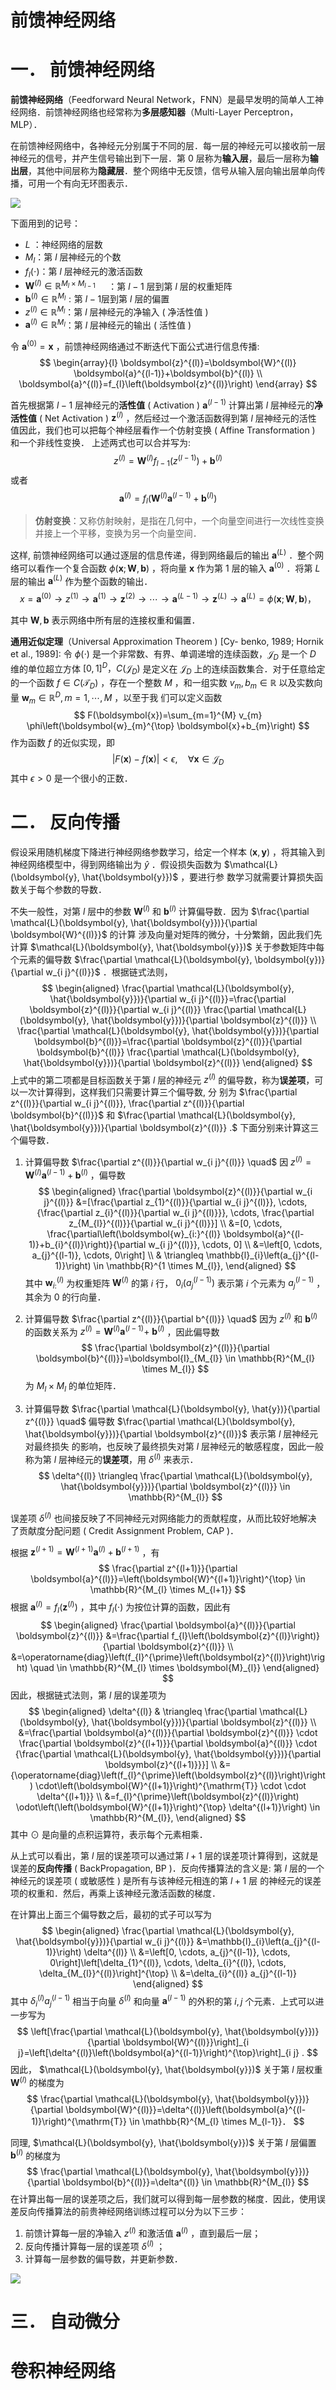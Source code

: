 # 前馈神经网络  

# 一． 前馈神经网络
**前馈神经网络**（Feedforward Neural Network，FNN）是最早发明的简单人工神经网络．前馈神经网络也经常称为**多层感知器**（Multi-Layer Perceptron，MLP）．  

在前馈神经网络中，各神经元分别属于不同的层．每一层的神经元可以接收前一层神经元的信号，并产生信号输出到下一层．第 0 层称为**输入层**，最后一层称为**输出层**，其他中间层称为**隐藏层**．整个网络中无反馈，信号从输入层向输出层单向传播，可用一个有向无环图表示．  

![](img/5.PNG)  

下面用到的记号：  
- $L$ ：神经网络的层数
- $M_{l}$：第 $l$ 层神经元的个数
- $f_{l}(\cdot)$：第 $l$ 层神经元的激活函数
- $\boldsymbol{W}^{(l)} \in \mathbb{R}^{M_{l} \times M_{l-1}} \quad$ ：第 $l-1$ 层到第 $l$ 层的权重矩阵
- $\boldsymbol{b}^{(l)} \in \mathbb{R}^{M_{l}}:\text{第 } l-1 \text {层到第 } l \text { 层的偏置 }$
- $z^{(l)} \in \mathbb{R}^{M_{l}}$：第 $l$ 层神经元的净输入 $($ 净活性值 $)$
- $\boldsymbol{a}^{(l)} \in \mathbb{R}^{M_{l}}$：第 $l$ 层神经元的输出 $($ 活性值 $)$  

令 $\boldsymbol{a}^{(0)}=\boldsymbol{x}$ ，前馈神经网络通过不断迭代下面公式进行信息传播:
$$
\begin{array}{l}
\boldsymbol{z}^{(l)}=\boldsymbol{W}^{(l)} \boldsymbol{a}^{(l-1)}+\boldsymbol{b}^{(l)} \\
\boldsymbol{a}^{(l)}=f_{l}\left(\boldsymbol{z}^{(l)}\right)
\end{array}
$$

首先根据第 $l-1$ 层神经元的**活性值** ( Activation ) $\boldsymbol{a}^{(l-1)}$ 计算出第 $l$ 层神经元的**净活性值** ( Net Activation ) $\boldsymbol{z}^{(l)}$ ，然后经过一个激活函数得到第 $l$ 层神经元的活性
值因此，我们也可以把每个神经层看作一个仿射变换 ( Affine Transformation )
和一个非线性变换．
上述两式也可以合并写为:
$$
z^{(l)}=\boldsymbol{W}^{(l)} f_{l-1}\left(z^{(l-1)}\right)+\boldsymbol{b}^{(l)}
$$
或者
$$
\boldsymbol{a}^{(l)}=f_{l}\left(\boldsymbol{W}^{(l)} \boldsymbol{a}^{(l-1)}+\boldsymbol{b}^{(l)}\right)
$$

>**仿射变换**：又称仿射映射，是指在几何中，一个向量空间进行一次线性变换并接上一个平移，变换为另一个向量空间．  

这样, 前馈神经网络可以通过逐层的信息传递，得到网络最后的输出 $\boldsymbol{a}^{(L)}$ ．整个网络可以看作一个复合函数 $\phi(\boldsymbol{x} ; \boldsymbol{W}, \boldsymbol{b})$ ，将向量 $\boldsymbol{x}$ 作为第 1 层的输入 $\boldsymbol{a}^{(0)}$ ．将第 $L$ 层的输出 $\boldsymbol{a}^{(L)}$ 作为整个函数的输出．
$$
x=\boldsymbol{a}^{(0)} \rightarrow z^{(1)} \rightarrow \boldsymbol{a}^{(1)} \rightarrow \boldsymbol{z}^{(2)} \rightarrow \cdots \rightarrow \boldsymbol{a}^{(L-1)} \rightarrow \boldsymbol{z}^{(L)} \rightarrow \boldsymbol{a}^{(L)}=\phi(\boldsymbol{x} ; \boldsymbol{W}, \boldsymbol{b})，
$$

其中 $\boldsymbol{W}, \boldsymbol{b}$ 表示网络中所有层的连接权重和偏置．  

**通用近似定理**（Universal Approximation Theorem ) [Cy-
benko, 1989; Hornik et al., 1989]: 令 $\phi(\cdot)$ 是一个非常数、有界、单调递增的连续函数，$\mathcal{J}_{D}$ 是一个 $D$ 维的单位超立方体 $[0,1]^{D}，C\left(\mathcal{J}_{D}\right)$ 是定义在 $\mathcal{J}_{D}$ 上的连续函数集合．对于任意给定的一个函数 $f \in C\left(\mathcal{T}_{D}\right)$ ，存在一个整数 $M$ ，和一组实数 $v_{m}, b_{m} \in \mathbb{R}$ 以及实数向量 $\boldsymbol{w}_{m} \in \mathbb{R}^{D}, m=1, \cdots, M$ ，以至于我
们可以定义函数
$$
F(\boldsymbol{x})=\sum_{m=1}^{M} v_{m} \phi\left(\boldsymbol{w}_{m}^{\top} \boldsymbol{x}+b_{m}\right)
$$
作为函数 $f$ 的近似实现，即
$$
|F(\boldsymbol{x})-f(\boldsymbol{x})|<\epsilon, \quad \forall \boldsymbol{x} \in \mathcal{J}_{D}
$$
其中 $\epsilon>0$ 是一个很小的正数．  

# 二． 反向传播  

假设采用随机梯度下降进行神经网络参数学习，给定一个样本 $(\boldsymbol{x}, \boldsymbol{y})$ ，将其输入到神经网络模型中，得到网络输出为 $\hat{y}$ ．假设损失函数为 $\mathcal{L}(\boldsymbol{y}, \hat{\boldsymbol{y}})$ ，要进行参
数学习就需要计算损失函数关于每个参数的导数．  

不失一般性，对第 $l$ 层中的参数 $\boldsymbol{W}^{(l)}$ 和 $\boldsymbol{b}^{(l)}$ 计算偏导数．因为 $\frac{\partial \mathcal{L}(\boldsymbol{y}, \hat{\boldsymbol{y}})}{\partial \boldsymbol{W}^{(l)}}$ 的计算
涉及向量对矩阵的微分，十分繁銷，因此我们先计算 $\mathcal{L}(\boldsymbol{y}, \hat{\boldsymbol{y}})$ 关于参数矩阵中每个元素的偏导数 $\frac{\partial \mathcal{L}(\boldsymbol{y}, \boldsymbol{y})}{\partial w_{i j}^{(l)}}$ ．根据链式法则，
$$
\begin{aligned}
\frac{\partial \mathcal{L}(\boldsymbol{y}, \hat{\boldsymbol{y}})}{\partial w_{i j}^{(l)}}=\frac{\partial \boldsymbol{z}^{(l)}}{\partial w_{i j}^{(l)}} \frac{\partial \mathcal{L}(\boldsymbol{y}, \hat{\boldsymbol{y}})}{\partial \boldsymbol{z}^{(l)}} \\
\frac{\partial \mathcal{L}(\boldsymbol{y}, \hat{\boldsymbol{y}})}{\partial \boldsymbol{b}^{(l)}}=\frac{\partial \boldsymbol{z}^{(l)}}{\partial \boldsymbol{b}^{(l)}} \frac{\partial \mathcal{L}(\boldsymbol{y}, \hat{\boldsymbol{y}})}{\partial \boldsymbol{z}^{(l)}}
\end{aligned}
$$
上式中的第二项都是目标函数关于第 $l$ 层的神经元 $z^{(l)}$
的偏导数，称为**误差项**，可以一次计算得到，这样我们只需要计算三个偏导数, 分 别为 $\frac{\partial z^{(l)}}{\partial w_{i j}^{(l)}}, \frac{\partial z^{(l)}}{\partial \boldsymbol{b}^{(l)}}$ 和 $\frac{\partial \mathcal{L}(\boldsymbol{y}, \hat{\boldsymbol{y}})}{\partial \boldsymbol{z}^{(l)}} .$
下面分别来计算这三个偏导数．  

1. 计算偏导数 $\frac{\partial z^{(l)}}{\partial w_{i j}^{(l)}} \quad$ 因 $z^{(l)}=\boldsymbol{W}^{(l)} \boldsymbol{a}^{(l-1)}+\boldsymbol{b}^{(l)}$ ，偏导数
$$
\begin{aligned}
\frac{\partial \boldsymbol{z}^{(l)}}{\partial w_{i j}^{(l)}} &=[\frac{\partial z_{1}^{(l)}}{\partial w_{i j}^{(l)}}, \cdots, {\frac{\partial z_{i}^{(l)}}{\partial w_{i j}^{(l)}}}, \cdots, \frac{\partial z_{M_{l}}^{(l)}}{\partial w_{i j}^{(l)}}] \\
&=[0, \cdots, \frac{\partial\left(\boldsymbol{w}_{i:}^{(l)} \boldsymbol{a}^{(l-1)}+b_{i}^{(l)}\right)}{\partial w_{i j}^{(l)}}, \cdots, 0] \\
&=\left[0, \cdots, a_{j}^{(l-1)}, \cdots, 0\right] \\
& \triangleq \mathbb{l}_{i}\left(a_{j}^{(l-1)}\right) \in \mathbb{R}^{1 \times M_{l}},
\end{aligned}
$$
其中 $\boldsymbol{w}_{i:}^{(l)}$ 为权重矩阵 $\boldsymbol{W}^{(l)}$ 的第 $i$ 行， $0_{i}\left(a_{j}^{(l-1)}\right)$ 表示第 $i$ 个元素为 $a_{j}^{(l-1)}$ ，其余为 0 的行向量．  

2. 计算偏导数 $\frac{\partial z^{(l)}}{\partial b^{(l)}} \quad$ 因为 $z^{(l)}$ 和 $\boldsymbol{b}^{(l)}$ 的函数关系为 $z^{(l)}=\boldsymbol{W}^{(l)} \boldsymbol{a}^{(l-1)}+$
$\boldsymbol{b}^{(l)}$ ，因此偏导数
$$
\frac{\partial \boldsymbol{z}^{(l)}}{\partial \boldsymbol{b}^{(l)}}=\boldsymbol{I}_{M_{l}} \in \mathbb{R}^{M_{l} \times M_{l}}
$$
为 $M_{l} \times M_{l}$ 的单位矩阵．  

3. 计算偏导数 $\frac{\partial \mathcal{L}(\boldsymbol{y}, \hat{y})}{\partial z^{(l)}} \quad$ 偏导数 $\frac{\partial \mathcal{L}(\boldsymbol{y}, \hat{\boldsymbol{y}})}{\partial \boldsymbol{z}^{(l)}}$ 表示第 $l$ 层神经元对最终损失
的影响，也反映了最终损失对第 $l$ 层神经元的敏感程度，因此一般称为第 $l$ 层神经元的**误差项**，用 $\delta^{(l)}$ 来表示．
$$
\delta^{(l)} \triangleq \frac{\partial \mathcal{L}(\boldsymbol{y}, \hat{\boldsymbol{y}})}{\partial \boldsymbol{z}^{(l)}} \in \mathbb{R}^{M_{l}}
$$  

误差项 $\delta^{(l)}$ 也间接反映了不同神经元对网络能力的贡献程度，从而比较好地解决
了贡献度分配问题 ( Credit Assignment Problem, CAP )．  

根据 $\boldsymbol{z}^{(l+1)}=\boldsymbol{W}^{(l+1)} \boldsymbol{a}^{(l)}+\boldsymbol{b}^{(l+1)}$ ，有
$$
\frac{\partial z^{(l+1)}}{\partial \boldsymbol{a}^{(l)}}=\left(\boldsymbol{W}^{(l+1)}\right)^{\top} \in \mathbb{R}^{M_{l} \times M_{l+1}}
$$
根据 $\boldsymbol{a}^{(l)}=f_{l}\left(\boldsymbol{z}^{(l)}\right)$ ，其中 $f_{l}(\cdot)$ 为按位计算的函数，因此有
$$
\begin{aligned}
\frac{\partial \boldsymbol{a}^{(l)}}{\partial \boldsymbol{z}^{(l)}} &=\frac{\partial f_{l}\left(\boldsymbol{z}^{(l)}\right)}{\partial \boldsymbol{z}^{(l)}} \\
&=\operatorname{diag}\left(f_{l}^{\prime}\left(\boldsymbol{z}^{(l)}\right)\right) \quad \in \mathbb{R}^{M_{l} \times \boldsymbol{M}_{l}}
\end{aligned}
$$
因此，根据链式法则，第 $l$ 层的误差项为
$$
\begin{aligned}
\delta^{(l)} & \triangleq \frac{\partial \mathcal{L}(\boldsymbol{y}, \hat{\boldsymbol{y}})}{\partial \boldsymbol{z}^{(l)}} \\
&=\frac{\partial \boldsymbol{a}^{(l)}}{\partial \boldsymbol{z}^{(l)}} \cdot \frac{\partial \boldsymbol{z}^{(l+1)}}{\partial \boldsymbol{a}^{(l)}} \cdot {\frac{\partial \mathcal{L}(\boldsymbol{y}, \hat{\boldsymbol{y}})}{\partial \boldsymbol{z}^{(l+1)}}}] \\
&={\operatorname{diag}\left(f_{l}^{\prime}\left(\boldsymbol{z}^{(l)}\right)\right) \cdot\left(\boldsymbol{W}^{(l+1)}\right)^{\mathrm{T}} \cdot \cdot \delta^{(l+1)}} \\
&=f_{l}^{\prime}\left(\boldsymbol{z}^{(l)}\right) \odot\left(\left(\boldsymbol{W}^{(l+1)}\right)^{\top} \delta^{(l+1)}\right) \in \mathbb{R}^{M_{l}},
\end{aligned}
$$
其中 $\odot$ 是向量的点积运算符，表示每个元素相乘．  

从上式可以看出，第 $l$ 层的误差项可以通过第 $l+1$ 层的误差项计算得到，这就是误差的**反向传播** ( BackPropagation, BP )．反向传播算法的含义是:
第 $l$ 层的一个神经元的误差项 $($ 或敏感性 $)$ 是所有与该神经元相连的第 $l+1$ 层
的神经元的误差项的权重和．然后，再乘上该神经元激活函数的梯度．  

在计算出上面三个偏导数之后，最初的式子可以写为
$$
\begin{aligned}
\frac{\partial \mathcal{L}(\boldsymbol{y}, \hat{\boldsymbol{y}})}{\partial w_{i j}^{(l)}} &=\mathbb{l}_{i}\left(a_{j}^{(l-1)}\right) \delta^{(l)} \\
&=\left[0, \cdots, a_{j}^{(l-1)}, \cdots, 0\right]\left[\delta_{1}^{(l)}, \cdots, \delta_{i}^{(l)}, \cdots, \delta_{M_{l}}^{(l)}\right]^{\top} \\
&=\delta_{i}^{(l)} a_{j}^{(l-1)}
\end{aligned}
$$
其中 $\delta_{i}^{(l)} a_{j}^{(l-1)}$ 相当于向量 $\delta^{(l)}$ 和向量 $\boldsymbol{a}^{(l-1)}$ 的外积的第 $i, j$ 个元素．上式可以进一步写为
$$
\left[\frac{\partial \mathcal{L}(\boldsymbol{y}, \hat{\boldsymbol{y}})}{\partial \boldsymbol{W}^{(l)}}\right]_{i j}=\left[\delta^{(l)}\left(\boldsymbol{a}^{(l-1)}\right)^{\top}\right]_{i j} .
$$
因此， $\mathcal{L}(\boldsymbol{y}, \hat{\boldsymbol{y}})$ 关于第 $l$ 层权重 $\boldsymbol{W}^{(l)}$ 的梯度为
$$
\frac{\partial \mathcal{L}(\boldsymbol{y}, \hat{\boldsymbol{y}})}{\partial \boldsymbol{W}^{(l)}}=\delta^{(l)}\left(\boldsymbol{a}^{(l-1)}\right)^{\mathrm{T}} \in \mathbb{R}^{M_{l} \times M_{l-1}}．
$$

同理, $\mathcal{L}(\boldsymbol{y}, \hat{\boldsymbol{y}})$ 关于第 $l$ 层偏置 $\boldsymbol{b}^{(l)}$ 的梯度为
$$
\frac{\partial \mathcal{L}(\boldsymbol{y}, \hat{\boldsymbol{y}})}{\partial \boldsymbol{b}^{(l)}}=\delta^{(l)} \in \mathbb{R}^{M_{l}}
$$
在计算出每一层的误差项之后，我们就可以得到每一层参数的梯度．因此，使用误差反向传播算法的前贵神经网络训练过程可以分为以下三步：
1. 前馈计算每一层的净输入 $z^{(l)}$ 和激活值 $\boldsymbol{a}^{(l)}$ ，直到最后一层；
2. 反向传播计算每一层的误差项 $\delta^{(l)}$ ；
3. 计算每一层参数的偏导数，并更新参数．  

![](img/6.PNG)  

# 三． 自动微分


# 卷积神经网络